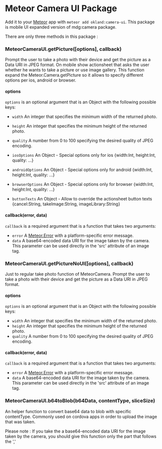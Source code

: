 # Meteor Camera UI Package

Add it to your [Meteor](http://meteor.com) app with `meteor add okland:camera-ui`. This package is mobile UI expanded version of mdg:camera package.

There are only three methods in this package :


### MeteorCameraUI.getPicture([options], callback)

Prompt the user to take a photo with their device and get the picture as a Data URI in JPEG format.
On mobile show actionsheet that asks the user whether he wants to take a picture or use image gallery.
This function expand the Meteor.Camera.getPicture so it allows to specify different options per ios, android or browser.

#### options

`options` is an optional argument that is an Object with the following possible keys:

- `width` An integer that specifies the minimum width of the returned photo.
- `height` An integer that specifies the minimum height of the returned photo.
- `quality` A number from 0 to 100 specifying the desired quality of JPEG encoding.

- `iosOptions` An Object - Special options only for ios {width:Int, height:Int, quality: ...}
- `androidOptions` An Object - Special options only for android {width:Int, height:Int, quality: ...}
- `browserOptions` An Object - Special options only for browser {width:Int, height:Int, quality: ...}

- `buttonTexts` An Object - Allow to override the actionsheet button texts {cancel:String, takeImage:String, imageLibrary:String}

#### callback(error, data)

`callback` is a required argument that is a function that takes two arguments:

- `error` A [Meteor.Error](http://docs.meteor.com/#meteor_error) with a platform-specific error message.
- `data` A base64-encoded data URI for the image taken by the camera. This parameter can be used directly in the 'src' attribute of an image tag.




### MeteorCameraUI.getPictureNoUI([options], callback)

Just to regular take photo function of MeteorCamera.
Prompt the user to take a photo with their device and get the picture as a Data URI in JPEG format.

#### options

`options` is an optional argument that is an Object with the following possible keys:

- `width` An integer that specifies the minimum width of the returned photo.
- `height` An integer that specifies the minimum height of the returned photo.
- `quality` A number from 0 to 100 specifying the desired quality of JPEG encoding.

#### callback(error, data)

`callback` is a required argument that is a function that takes two arguments:

- `error` A [Meteor.Error](http://docs.meteor.com/#meteor_error) with a platform-specific error message.
- `data` A base64-encoded data URI for the image taken by the camera. This parameter can be used directly in the 'src' attribute of an image tag.



### MeteorCameraUI.b64toBlob(b64Data, contentType, sliceSize)

An helper function to convert base64 data to blob with specific contentType.
Commonly used on cordova apps in order to upload the image that was taken.

Please note :
If you take the a base64-encoded data URI for the image taken by the camera, you should give this function only the part that follows the ','